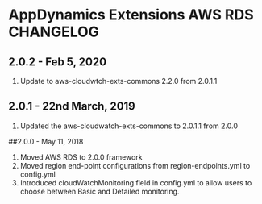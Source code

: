 # AppDynamics Extensions AWS RDS CHANGELOG

## 2.0.2 - Feb 5, 2020
1. Update to aws-cloudwtch-exts-commons 2.2.0 from 2.0.1.1

## 2.0.1 - 22nd March, 2019
1. Updated the aws-cloudwatch-exts-commons to 2.0.1.1 from 2.0.0

##2.0.0 - May 11, 2018
1. Moved AWS RDS to 2.0.0 framework
2. Moved region end-point configurations from region-endpoints.yml to config.yml
3. Introduced cloudWatchMonitoring field in config.yml to allow users to choose between Basic and Detailed monitoring.
